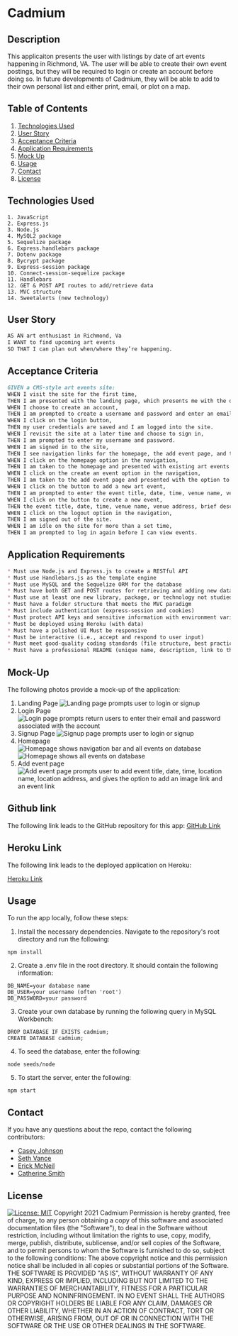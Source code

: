 # Cadmium

## Description

This applicaiton presents the user with listings by date of art events happening in Richmond, VA. The user will be able to create their own event postings, but they will be required to login or create an account before doing so. In future developments of Cadmium, they will be able to add to their own personal list and either print, email, or plot on a map. 


## Table of Contents

1. [Technologies Used](#Technologies-Used)
2. [User Story](#User-Story)
3. [Acceptance Criteria](#Acceptance-Criteria)
4. [Application Requirements](#Application-Requirements)
5. [Mock Up](#Mock-Up)
6. [Usage](#Usage)
7. [Contact](#Contact)
8. [License](#License)

## Technologies Used
```
1. JavaScript
2. Express.js
3. Node.js
4. MySQL2 package
5. Sequelize package
6. Express.handlebars package
7. Dotenv package
8. Bycrypt package
9. Express-session package
10. Connect-session-sequelize package
11. Handlebars
12. GET & POST API routes to add/retrieve data
13. MVC structure
14. Sweetalerts (new technology)
```

## User Story
```md
AS AN art enthusiast in Richmond, Va 
I WANT to find upcoming art events 
SO THAT I can plan out when/where they’re happening.
```

## Acceptance Criteria
```md
GIVEN a CMS-style art events site:
WHEN I visit the site for the first time,
THEN I am presented with the landing page, which presents me with the options to login or create an account.
WHEN I choose to create an account,
THEN I am prompted to create a username and password and enter an email address.
WHEN I click on the login button,
THEN my user credentials are saved and I am logged into the site.
WHEN I revisit the site at a later time and choose to sign in,
THEN I am prompted to enter my username and password.
WHEN I am signed in to the site,
THEN I see navigation links for the homepage, the add event page, and the logout button.
WHEN I click on the homepage option in the navigation,
THEN I am taken to the homepage and presented with existing art events that include the event title, date, time, venue name, venue address, brief description, potentially an image related to the specific event, and potentially a link to the event.
WHEN I click on the create an event option in the navigation,
THEN I am taken to the add event page and presented with the option to add a new event.
WHEN I click on the button to add a new art event,
THEN I am prompted to enter the event title, date, time, venue name, venue address, brief description,  an image link related to the specific event (if I have one), and a link to the event (if I have one).
WHEN I click on the button to create a new event,
THEN the event title, date, time, venue name, venue address, brief description, and respective links are saved, and I am taken back to the homepage with my new event added at the bottom of the list.
WHEN I click on the logout option in the navigation,
THEN I am signed out of the site.
WHEN I am idle on the site for more than a set time,
THEN I am prompted to log in again before I can view events.
```

## Application Requirements
```md
* Must use Node.js and Express.js to create a RESTful API
* Must use Handlebars.js as the template engine
* Must use MySQL and the Sequelize ORM for the database
* Must have both GET and POST routes for retrieving and adding new data
* Must use at least one new library, package, or technology not studied in class
* Must have a folder structure that meets the MVC paradigm
* Must include authentication (express-session and cookies)
* Must protect API keys and sensitive information with environment variables
* Must be deployed using Heroku (with data)
* Must have a polished UI Must be responsive
* Must be interactive (i.e., accept and respond to user input)
* Must meet good-quality coding standards (file structure, best practices, etc.)
* Must have a professional README (unique name, description, link to the deployed app)
```

## Mock-Up

The following photos provide a mock-up of the application: 
1. Landing Page
![Landing page prompts user to login or signup](./public/images/landing-page.png)
2. Login Page
![Login page prompts return users to enter their email and password associated with the account ](./public/images/login-page.png)
3. Signup Page
![Signup page prompts user to login or signup](./public/images/signup-page.png)
4. Homepage
![Homepage shows navigation bar and all events on database](./public/images/homepage-1.png)
![Homepage shows all events on database](./public/images/homepage-2.png)
5. Add event page
![Add event page prompts user to add event title, date, time, location name, location address, and gives the option to add an image link and an event link](./public/images/add-event-page.png)

## Github link

The following link leads to the GitHub repository for this app:
[GitHub Link](https://github.com/johnsoncm/cadmium)


## Heroku Link

The following link leads to the deployed application on Heroku:

[Heroku Link](https://ancient-lowlands-14789.herokuapp.com/login)


## Usage
To run the app locally, follow these steps:
1. Install the necessary dependencies. Navigate to the repository's root directory and run the following: 
```
npm install
```
2. Create a .env file in the root directory. It should contain the following information:
```
DB_NAME=your database name
DB_USER=your username (often 'root')
DB_PASSWORD=your password
```
3. Create your own database by running the following query in MySQL Workbench:
```
DROP DATABASE IF EXISTS cadmium;
CREATE DATABASE cadmium;
```
4. To seed the database, enter the following:
```
node seeds/node
```
5. To start the server, enter the following:
```
npm start
```
## Contact
If you have any questions about the repo, contact the following contributors:
* [Casey Johnson](https://github.com/johnsoncm)
* [Seth Vance](https://github.com/sethvance26)
* [Erick McNeil](https://github.com/ErickMcNeil)
* [Catherine Smith](https://github.com/crsmith01)
## License
  [![License: MIT](https://img.shields.io/badge/License-MIT-yellow.svg)](https://opensource.org/licenses/MIT)
Copyright 2021 Cadmium
Permission is hereby granted, free of charge, to any person obtaining a copy of this software and associated documentation files (the "Software"), to deal in the Software without restriction, including without limitation the rights to use, copy, modify, merge, publish, distribute, sublicense, and/or sell copies of the Software, and to permit persons to whom the Software is furnished to do so, subject to the following conditions:
The above copyright notice and this permission notice shall be included in all copies or substantial portions of the Software.
THE SOFTWARE IS PROVIDED "AS IS", WITHOUT WARRANTY OF ANY KIND, EXPRESS OR IMPLIED, INCLUDING BUT NOT LIMITED TO THE WARRANTIES OF MERCHANTABILITY, FITNESS FOR A PARTICULAR PURPOSE AND NONINFRINGEMENT. IN NO EVENT SHALL THE AUTHORS OR COPYRIGHT HOLDERS BE LIABLE FOR ANY CLAIM, DAMAGES OR OTHER LIABILITY, WHETHER IN AN ACTION OF CONTRACT, TORT OR OTHERWISE, ARISING FROM, OUT OF OR IN CONNECTION WITH THE SOFTWARE OR THE USE OR OTHER DEALINGS IN THE SOFTWARE.